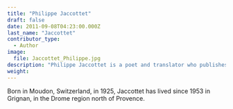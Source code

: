 ```yaml
---
title: "Philippe Jaccottet"
draft: false
date: 2011-09-08T04:23:00.000Z
last_name: "Jaccottet"
contributor_type:
  - Author
image:
  file: Jaccottet_Philippe.jpg
description: "Philippe Jaccottet is a poet and translator who publishes in French."
weight:
---
```


Born in Moudon, Switzerland, in 1925, Jaccottet has lived since 1953 in Grignan, in the Drome region north of Provence.

